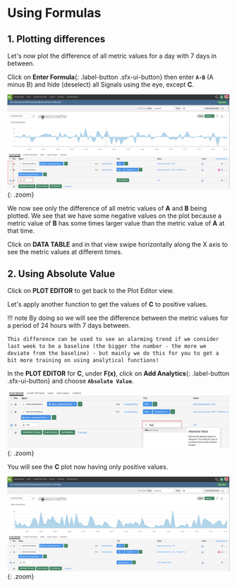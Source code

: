 # Using Formulas

## 1. Plotting differences

Let's now plot the difference of all metric values for a day with 7 days in between.

Click on **Enter Formula**{: .label-button .sfx-ui-button} then enter **`A-B`** (A minus B) and hide (deselect) all Signals using the eye, except **C**.

![Formulas](../images/dashboards/M1-l1-22.png){: .zoom}

We now see only the difference of all metric values of **A** and **B** being plotted. We see that we have some negative values on the plot because a metric value of **B** has some times larger value than the metric value of **A** at that time.

Click on **DATA TABLE** and in that view swipe horizontally along the X axis to see the metric values at different times.

## 2. Using Absolute Value

Click on **PLOT EDITOR** to get back to the Plot Editor view.

Let's apply another function to get the values of **C** to positive values.

!!! note
    By doing so we will see the difference between the metric values for a period of 24 hours with 7 days between.

    This difference can be used to see an alarming trend if we consider last week to be a baseline (the bigger the number - the more we deviate from the baseline) - but mainly we do this for you to get a bit more training on using analytical functions!

In the **PLOT EDITOR** for **C**, under **F(x)**, click on **Add Analytics**{: .label-button .sfx-ui-button} and choose **`Absolute Value`**.

![Absolute Value](../images/dashboards/M1-l1-23.png){: .zoom}

You will see the **C** plot now having only positive values.

![Chart](../images/dashboards/M1-l1-24.png){: .zoom}
